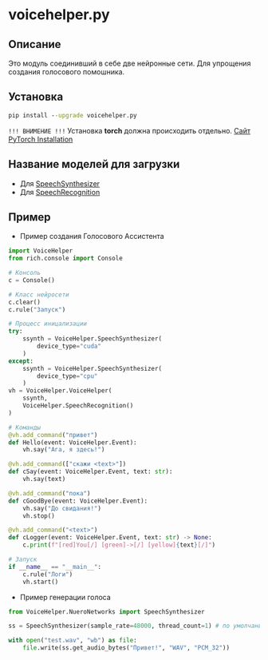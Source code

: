 # voicehelper.py
## Описание
Это модуль соединивший в себе две нейронные сети. Для упрощения создания голосового помошника.
## Установка
```cmd
pip install --upgrade voicehelper.py
```

`!!! ВНИМЕНИЕ !!!` Установка **torch** должна происходить отдельно. [Сайт PyTorch Installation](https://pytorch.org/get-started/locally/#start-locally)

## Название моделей для загрузки
- Для [SpeechSynthesizer](https://github.com/snakers4/silero-models#v3)
- Для [SpeechRecognition](https://github.com/romanin-rf/voicehelper.py-models#for-speechrecognition)


## Пример
- Пример создания Голосового Ассистента
```python
import VoiceHelper
from rich.console import Console

# Консоль
c = Console()

# Класс нейросети
c.clear()
c.rule("Запуск")

# Процесс иницализации
try:
    ssynth = VoiceHelper.SpeechSynthesizer(
        device_type="cuda"
    )
except:
    ssynth = VoiceHelper.SpeechSynthesizer(
        device_type="cpu"
    )
vh = VoiceHelper.VoiceHelper(
    ssynth,
    VoiceHelper.SpeechRecognition()
)

# Команды
@vh.add_command("привет")
def Hello(event: VoiceHelper.Event):
    vh.say("Ага, я здесь!")

@vh.add_command(["скажи <text>"])
def cSay(event: VoiceHelper.Event, text: str):
    vh.say(text)

@vh.add_command("пока")
def cGoodBye(event: VoiceHelper.Event):
    vh.say("До свидания!")
    vh.stop()

@vh.add_command("<text>")
def cLogger(event: VoiceHelper.Event, text: str) -> None:
    c.print(f"[red]You[/] [green]->[/] [yellow]{text}[/]")

# Запуск
if __name__ == "__main__":
    c.rule("Логи")
    vh.start()
```
- Пример генерации голоса
```python
from VoiceHelper.NueroNetworks import SpeechSynthesizer

ss = SpeechSynthesizer(sample_rate=48000, thread_count=1) # по умолчанию стоит русская речь

with open("test.wav", "wb") as file:
    file.write(ss.get_audio_bytes("Привет!", "WAV", "PCM_32"))
```